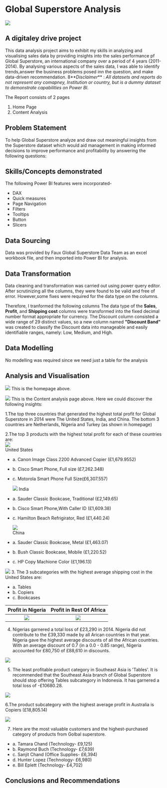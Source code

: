# Global Superstore Analysis
![](superstore.png)
## A digitaley drive project
This data analysis project aims to exhibit my skills in analyzing and visualising sales data by providing insights into the sales performance pf Global Superstore, an international company over a period of 4 years (2011-2014).
By analysing various aspects of the sales data, I was able to identify trends,answer the business problems posed inn the question, and make data-driven recommendation.
8**_Disclaimer_** : _All datasets and reports do not represent any comapney, Institution or country, but is a dummy dataset to demonstrate capabilities on Power BI._

The Report consists of 2 pages
1. Home Page
2. Content Analysis

## Problem Statement
To help Global Superstore analyze and draw out meaningful insights from the Superstore dataset which would aid management in making informed decisions to improve performance and profitability by answering the following questions:

## Skills/Concepts demonstrated
The following Power BI features were incorporated-
- DAX
- Quick measures
- Page Navigation
- Filters
- Tooltips
- Button
- Slicers

## Data Sourcing
Data was provided by Faux Global Superstore Data Team as an excel workbook file, and then imported into Power BI for analysis.

## Data Transformation
Data cleaning and transformation was carried out using power query editor. After scrutinizing all the columns, they were found to be valid and free of error. However,some fixes were required for the data type on the columns. 

Therefore, I tranformed the following columns
The data type of the **Sales**, **Profit**, and **Shipping cost** columns were transformed into the fixed decimal number format appropriate for currency.
The Discount column consisted a wide range of 29 distinct values, so a new column named **"Discount Band"** was created to classify the Discount data into manageable and easily identifiable ranges, namely: Low, Medium, and High.

## Data Modelling
No modelling was required since we need just a table for the analysis

## Analysis and Visualisation
![](homepage.png)
This is the homepage above.


![](Dashboard.png)
This is the Content analysis page above. Here we could discover the following insights:


1.The top three countries that generated the highest total profit for Global Superstore in 2014 were The United States, India, and China. The bottom 3 countries are Netherlands, Nigeria and Turkey (as shown in homepage)


2.The top 3 products with the highest total profit for each of these countries are:               
 ![](us_total_profit.png)              
 United States
- a. Canon Image Class 2200 Advanced Copier (£1,679.9552)
- b. Cisco Smart Phone, Full size (£7,262.348)
- c. Motorola Smart Phone Full Size(£6,307.557)

  ![](india_total_profit.png) 
 India
- a. Sauder Classic Bookcase, Traditional (£2,149.65)
-  b. Cisco Smart Phone,With Caller ID (£1,609.38)
- c. Hamilton Beach Refrigirator, Red (£1,440.24)                

  ![](china_total_profit.png)      
 China
- a. Sauder Classic Bookcase, Metal (£1,463.07)
- b. Bush Classic Bookcase, Mobile (£1,220.52)
- c. HP Copy Machione Color (£1,196.13)


 ![](shipping_cost_us.png) 
3. The 3 subcategories with the highest average shipping cost in the United States are:
- a. Tables
- b. Copiers
- c. Bookcases

Profit in Nigeria               |        Profit in Rest Of Africa
:------------------------------:|:-----------------------------------:
![](nigeria_total_profit.png)   |  ![](africa_total_profit.png) 

4. Nigerias garnered a total loss of £23,290 in 2014. Nigeria did not contribute to the £39,330 made by all Arican countries in that year. Nigeria gave the highest average discounts of all the African countries. With an average discount of 0.7 (in a 0.0 - 0.85 range), Nigeria accounted for £80,750 of £88,610 in discounts.

![](least_profitable_southeast_asia.png)

5. The least profitable product category in Southeast Asia is 'Tables'. It is recommended that the Southeast Asia branch of Global Superstore should stop offering Tables subcategory in Indonesia. It has garnered a total loss of -£10680.28.

![](profit_austrailia_copiers)

6.The product subcategory with the highest average profit in Australia is Copiers (£18,805.14)

![](top_customers.png)

7.  Here are the most valuable customers and the highest-purchased category of products from Golbal superstore.
- a. Tamara Chand (Technology- £9,125)
- b. Raymond Buch (Technology- £7,639)
- c. Sanjit Chand (Office Supplies- £6,394)
- d. Hunter Lopez (Technology- £6,980)
- e. Bill Eplett  (Technology- £4,702)

## Conclusions and Recommendations



